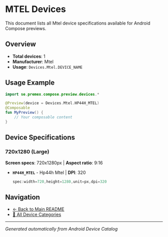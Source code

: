 # MTEL Devices

This document lists all Mtel device specifications available for Android Compose previews.

## Overview

- **Total devices**: 1
- **Manufacturer**: Mtel
- **Usage**: `Devices.Mtel.DEVICE_NAME`

## Usage Example

```kotlin
import se.premex.compose.preview.devices.*

@Preview(device = Devices.Mtel.HP44H_MTEL)
@Composable
fun MyPreview() {
    // Your composable content
}
```

## Device Specifications

### 720x1280 (Large)

**Screen specs**: 720x1280px | **Aspect ratio**: 9:16

- **`HP44H_MTEL`** - Hp44h Mtel | **DPI**: 320
  ```kotlin
  spec:width=720,height=1280,unit=px,dpi=320
  ```

## Navigation

- [← Back to Main README](../../README.md)
- [📱 All Device Categories](../README.md)

---
*Generated automatically from Android Device Catalog*
